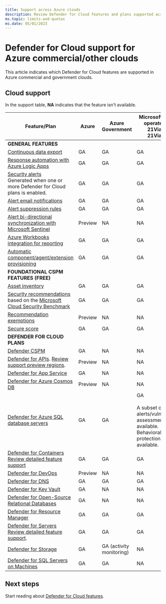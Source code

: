 ```yaml
---
title: Support across Azure clouds
description: Review Defender for Cloud features and plans supported across different clouds
ms.topic: limits-and-quotas
ms.date: 05/01/2023
---
```


# Defender for Cloud support for Azure commercial/other clouds

This article indicates which Defender for Cloud features are supported in Azure commercial and government clouds. 

## Cloud support

In the support table, **NA** indicates that the feature isn't available.

**Feature/Plan** | **Azure** | **Azure Government** | **Microsoft Azure operated by 21Vianet**<br/>**21Vianet**
--- | --- | --- | --- 
**GENERAL FEATURES** | | |
[Continuous data export](continuous-export.md) | GA | GA | GA
[Response automation with Azure Logic Apps ](./workflow-automation.md) | GA | GA | GA
[Security alerts](alerts-overview.md)<br/> Generated when one or more Defender for Cloud plans is enabled. | GA | GA | GA
[Alert email notifications](configure-email-notifications.md) | GA | GA | GA
[Alert suppression rules](alerts-suppression-rules.md) | GA | GA | GA
[Alert bi-directional synchronization with Microsoft Sentinel](../sentinel/connect-azure-security-center.md) | Preview | NA | NA
[Azure Workbooks integration for reporting](custom-dashboards-azure-workbooks.md) | GA | GA | GA
[Automatic component/agent/extension provisioning](monitoring-components.md) | GA | GA | GA
**FOUNDATIONAL CSPM FEATURES (FREE)** | | |  
[Asset inventory](asset-inventory.md) | GA | GA | GA
[Security recommendations](security-policy-concept.md) based on the [Microsoft Cloud Security Benchmark](concept-regulatory-compliance.md)  | GA | GA | GA
[Recommendation exemptions](exempt-resource.md) | Preview | NA | NA
[Secure score](secure-score-security-controls.md) | GA | GA | GA
**DEFENDER FOR CLOUD PLANS** | | |
[Defender CSPM](concept-cloud-security-posture-management.md)| GA | NA | NA
[Defender for APIs](defender-for-apis-introduction.md). [Review support preview regions](defender-for-apis-prepare.md#cloud-and-region-support). | Preview | NA | NA
[Defender for App Service](defender-for-app-service-introduction.md) | GA | NA | NA
[Defender for Azure Cosmos DB](concept-defender-for-cosmos.md) | Preview | NA | NA
[Defender for Azure SQL database servers](defender-for-sql-introduction.md) | GA | GA | GA<br/><br/>A subset of alerts/vulnerability assessments is available.<br/>Behavioral threat protection isn't available.
[Defender for Containers](defender-for-containers-introduction.md)<br/>[Review detailed feature support](support-matrix-defender-for-containers.md) | GA | GA | GA
[Defender for DevOps](defender-for-devops-introduction.md) |Preview | NA | NA
[Defender for DNS](defender-for-dns-introduction.md) | GA | GA | GA
[Defender for Key Vault](defender-for-key-vault-introduction.md) | GA | NA | NA
[Defender for Open-Source Relational Databases](defender-for-databases-introduction.md) | GA | NA | NA  
[Defender for Resource Manager](defender-for-resource-manager-introduction.md) | GA | GA | GA
[Defender for Servers](plan-defender-for-servers.md)<br/>[Review detailed feature support](support-matrix-defender-for-servers.md). | GA | GA | GA
[Defender for Storage](defender-for-storage-introduction.md) | GA | GA (activity monitoring) | NA
[Defender for SQL Servers on Machines](defender-for-sql-introduction.md) | GA | GA | NA




## Next steps

Start reading about [Defender for Cloud features](defender-for-cloud-introduction.md).
